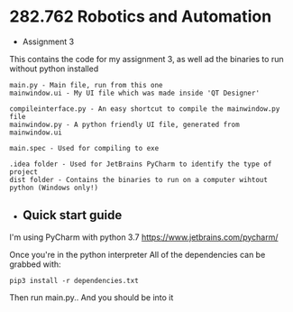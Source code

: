 # 282.762 Robotics and Automation
- Assignment 3

This contains the code for my assignment 3, as well ad the binaries to run without python installed

    main.py - Main file, run from this one
    mainwindow.ui - My UI file which was made inside 'QT Designer'
    
    compileinterface.py - An easy shortcut to compile the mainwindow.py file
    mainwindow.py - A python friendly UI file, generated from mainwindow.ui
    
    main.spec - Used for compiling to exe
    
    .idea folder - Used for JetBrains PyCharm to identify the type of project
    dist folder - Contains the binaries to run on a computer wihtout python (Windows only!)

- Quick start guide
    - 

I'm using PyCharm with python 3.7 https://www.jetbrains.com/pycharm/

Once you're in the python interpreter
All of the dependencies can be grabbed with:

    pip3 install -r dependencies.txt

Then run main.py.. And you should be into it